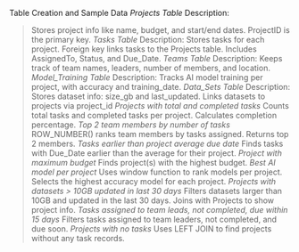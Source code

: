 Table Creation and Sample Data
*Projects Table*
Description:
>Stores project info like name, budget, and start/end dates.
>ProjectID is the primary key.
*Tasks Table*
Description:
>Stores tasks for each project.
>Foreign key links tasks to the Projects table.
>Includes AssignedTo, Status, and Due_Date.
*Teams Table*
Description:
>Keeps track of team names, leaders, number of members, and location.
*Model_Training Table*
Description:
>Tracks AI model training per project, with accuracy and training_date.
*Data_Sets Table*
Description:
>Stores dataset info: size_gb and last_updated.
>Links datasets to projects via project_id
*Projects with total and completed tasks*
>Counts total tasks and completed tasks per project.
>Calculates completion percentage.
*Top 2 team members by number of tasks*
>ROW_NUMBER() ranks team members by tasks assigned.
>Returns top 2 members.
*Tasks earlier than project average due date*
>Finds tasks with Due_Date earlier than the average for their project.
*Project with maximum budget*
>Finds project(s) with the highest budget.
*Best AI model per project*
>Uses window function to rank models per project.
>Selects the highest accuracy model for each project.
*Projects with datasets > 10GB updated in last 30 days*
>Filters datasets larger than 10GB and updated in the last 30 days.
>Joins with Projects to show project info.
*Tasks assigned to team leads, not completed, due within 15 days*
>Filters tasks assigned to team leaders, not completed, and due soon.
*Projects with no tasks*
>Uses LEFT JOIN to find projects without any task records.
